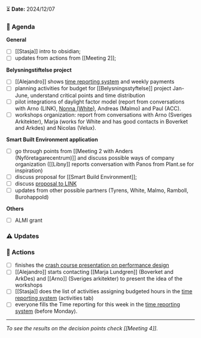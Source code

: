 ⏳ **Date:** 2024/12/07

### 📃 Agenda

**General**
- [ ] [[Stasja]] intro to obsidian;
- [ ] updates from actions from [[Meeting 2]];

**Belysningstiftelse project**
- [ ] [[Alejandro]] shows [time reporting system](https://docs.google.com/spreadsheets/d/1acTvHOKD0QCCJYG0vyyUjruoZdrIs8IaxwaCIHO0d6s/edit?usp=sharing) and weekly payments
- [ ] planning activities for budget for [[Belysningsstyftelse]] project Jan-June, understand critical points and time distribution
- [ ] pilot integrations of daylight factor model (report from conversations with Arno (LINK), [Nonna (White)](https://docs.google.com/document/d/1Rr_ONEEyCVdrTXrf2g2M25nYnFcHp2lx_gOXL8V-bYU/edit?usp=drive_link), Andreas (Malmo) and Paul (ACC).
- [ ] workshops organization: report from conversations with Arno (Sveriges Arkitekter), Marja (works for White and has good contacts in Boverket and Arkdes) and Nicolas (Velux).

**Smart Built Environment application**
- [ ] go through points from [[Meeting 2 with Anders (Nyföretagarecentrum)]] and discuss possible ways of company organization ([[Libny]] reports conversation with Panos from Plant.se for inspiration)
- [ ] discuss proposal for [[Smart Build Environment]]; 
- [ ] discuss [proposal to LINK](https://docs.google.com/spreadsheets/d/1bDdcWYPaniEzn-YdRcHmkYpZmLFw5OceWMGFG2Ec0dg/edit?usp=drive_link) 
- [ ] updates from other possible partners (Tyrens, White, Malmo, Ramboll, Burohappold)

**Others**
- [ ] ALMI grant

### ⚠️ Updates

### 🚀 Actions
- [ ] finishes the [crash course presentation on performance design](https://docs.google.com/presentation/d/10kDiuaBg9PXxkLYuyn7pi64yDn2dp6OcsFPlELe04hU/edit?usp=sharing)
- [ ] [[Alejandro]]  starts contacting [[Marja Lundgren]] (Boverket and ArkDes) and [[Arno]] (Sveriges arkitekter) to present the idea of the workshops
- [ ] [[Stasja]] does the list of activities assigning budgeted hours in the [time reporting system](https://docs.google.com/spreadsheets/d/1acTvHOKD0QCCJYG0vyyUjruoZdrIs8IaxwaCIHO0d6s/edit?usp=sharing) (activities tab)
- [ ] everyone fills the Time reporting for this week in the [time reporting system](https://docs.google.com/spreadsheets/d/1acTvHOKD0QCCJYG0vyyUjruoZdrIs8IaxwaCIHO0d6s/edit?usp=sharing) (before Monday).

---

_To see the results on the decision points check [[Meeting 4]]._
